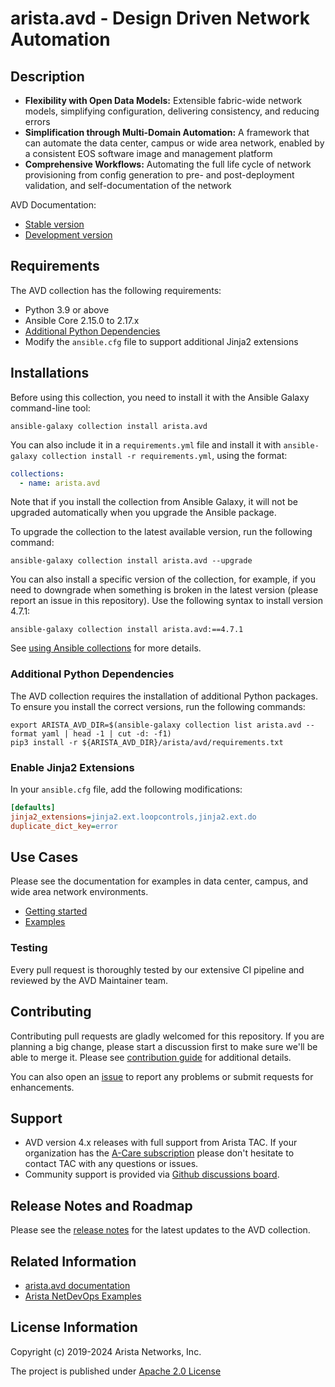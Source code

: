 <!--
  ~ Copyright (c) 2023-2024 Arista Networks, Inc.
  ~ Use of this source code is governed by the Apache License 2.0
  ~ that can be found in the LICENSE file.
  -->

# arista.avd - Design Driven Network Automation

## Description

- **Flexibility with Open Data Models:** Extensible fabric-wide network models, simplifying configuration, delivering consistency, and reducing errors
- **Simplification through Multi-Domain Automation:** A framework that can automate the data center, campus or wide area network, enabled by a consistent EOS software image and management platform
- **Comprehensive Workflows:** Automating the full life cycle of network provisioning from config generation to pre- and post-deployment validation, and self-documentation of the network

AVD Documentation:

- [Stable version](https://avd.arista.com/stable/)
- [Development version](https://avd.arista.com/devel/)

## Requirements

The AVD collection has the following requirements:

- Python 3.9 or above
- Ansible Core 2.15.0 to 2.17.x
- [Additional Python Dependencies](#additional-python-dependencies)
- Modify the `ansible.cfg` file to support additional Jinja2 extensions

## Installations

Before using this collection, you need to install it with the Ansible Galaxy command-line tool:

```shell
ansible-galaxy collection install arista.avd
```

You can also include it in a `requirements.yml` file and install it with `ansible-galaxy collection install -r requirements.yml`, using the format:

```yaml
collections:
  - name: arista.avd
```

Note that if you install the collection from Ansible Galaxy, it will not be upgraded automatically when you upgrade the Ansible package.

To upgrade the collection to the latest available version, run the following command:

```shell
ansible-galaxy collection install arista.avd --upgrade
```

You can also install a specific version of the collection, for example, if you need to downgrade when something is broken in the latest version (please report an issue in this repository). Use the following syntax to install version 4.7.1:

```shell
ansible-galaxy collection install arista.avd:==4.7.1
```

See [using Ansible collections](https://docs.ansible.com/ansible/devel/collections_guide/index.html) for more details.

### Additional Python Dependencies

The AVD collection requires the installation of additional Python packages. To ensure you install the correct versions, run the following commands:

```shell
export ARISTA_AVD_DIR=$(ansible-galaxy collection list arista.avd --format yaml | head -1 | cut -d: -f1)
pip3 install -r ${ARISTA_AVD_DIR}/arista/avd/requirements.txt
```

### Enable Jinja2 Extensions

In your `ansible.cfg` file, add the following modifications:

```ini
[defaults]
jinja2_extensions=jinja2.ext.loopcontrols,jinja2.ext.do
duplicate_dict_key=error
```

## Use Cases

Please see the documentation for examples in data center, campus, and wide area network environments.

- [Getting started](https://avd.arista.com/stable/docs/getting-started/intro-to-ansible-and-avd.html)
- [Examples](https://avd.arista.com/stable/examples/single-dc-l3ls/index.html)

### Testing

Every pull request is thoroughly tested by our extensive CI pipeline and reviewed by the AVD Maintainer team.

## Contributing

Contributing pull requests are gladly welcomed for this repository. If you are planning a big change, please start a discussion first to make sure we'll be able to merge it. Please see [contribution guide](https://avd.arista.com/stable/docs/contribution/overview.html) for additional details.

You can also open an [issue](https://github.com/aristanetworks/avd/issues) to report any problems or submit requests for enhancements.

## Support

- AVD version 4.x releases with full support from Arista TAC. If your organization has the [A-Care subscription](https://www.arista.com/assets/data/pdf/AVD-A-Care-TAC-Support-Overview.pdf) please don't hesitate to contact TAC with any questions or issues.
- Community support is provided via [Github discussions board](https://github.com/aristanetworks/avd/discussions).

## Release Notes and Roadmap

Please see the [release notes](https://avd.arista.com) for the latest updates to the AVD collection.

## Related Information

- [arista.avd documentation](https://avd.arista.com)
- [Arista NetDevOps Examples](https://github.com/aristanetworks/netdevops-examples)

## License Information

Copyright (c) 2019-2024 Arista Networks, Inc.

The project is published under [Apache 2.0 License](https://github.com/aristanetworks/avd/blob/devel/ansible_collections/arista/avd/LICENSE)

